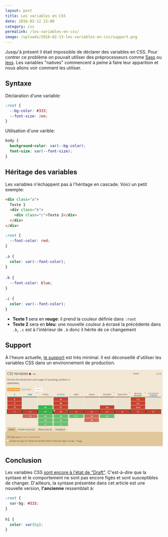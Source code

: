 ```yaml
---
layout: post
title: Les variables en CSS
date: 2016-02-12 22:00
category: css
permalink: /les-variables-en-css/
image: /uploads/2016-02-13-les-variables-en-css/support.png
---
```


Jusqu'à présent il était impossible de déclarer des variables en CSS. Pour contrer ce problème on pouvait utiliser des préprocesseurs comme [Sass](http://sass-lang.com/) ou [less](http://lesscss.org/). Les variables "natives" commencent à peine à faire leur apparition et nous allons voir comment les utiliser.

## Syntaxe

Déclaration d'une variable:

```css
:root {
  --bg-color: #333;
  --font-size: 2em;
}
```

Utilisation d'une varible:

```css
body {
  background-color: var(--bg-color);
  font-size: var(--font-size);
}
```

## Héritage des variables

Les variables n'échappent pas à l'héritage en cascade. Voici un petit exemple:

```html
<div class="a">
  Texte 1
  <div class="b">
    <div class="c">Texte 2</div>
  </div>
</div>
```

```css
:root {
  --font-color: red;
}

.a {
  color: var(--font-color);
}

.b {
  --font-color: blue;
}

.c {
  color: var(--font-color);
}
```

- **Texte 1** sera en **rouge**: il prend la couleur définie dans `:root`
- **Texte 2** sera en **bleu**: une nouvelle couleur à écrasé la précédente dans `.b`, `.c` est à l'intérieur de `.b` donc il hérite de ce changement

## Support

À l'heure actuelle, [le support](http://caniuse.com/#feat=css-variables) est très minimal. Il est déconseillé d'utiliser les variables CSS dans un environnement de production.

![Support variables CSS](/uploads/2016-02-13-les-variables-en-css/support.png)

## Conclusion

Les variables CSS [sont encore à l'état de "Draft"](https://drafts.csswg.org/css-variables/). C'est-à-dire que la syntaxe et le comportement ne sont pas encore figés et sont susceptibles de changer. D'ailleurs, la syntaxe présentée dans cet article est une nouvelle version, **l'ancienne** ressemblait à:

```css
:root {
  var-bg: #333;
}

h1 {
  color: var(bg);
}
```

